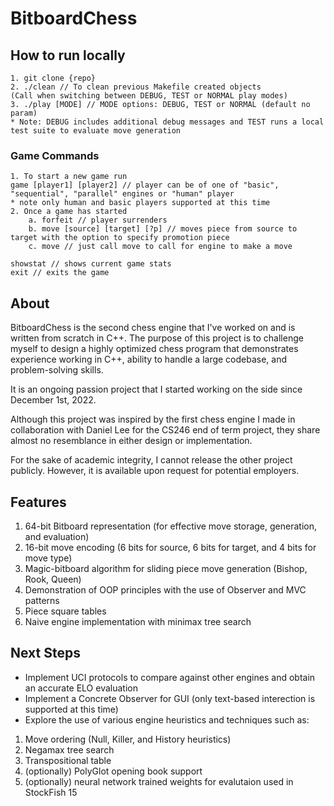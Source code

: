 # BitboardChess

## How to run locally
```
1. git clone {repo}
2. ./clean // To clean previous Makefile created objects 
(Call when switching between DEBUG, TEST or NORMAL play modes)
3. ./play [MODE] // MODE options: DEBUG, TEST or NORMAL (default no param) 
* Note: DEBUG includes additional debug messages and TEST runs a local test suite to evaluate move generation
```

### Game Commands
```
1. To start a new game run
game [player1] [player2] // player can be of one of "basic", "sequential", "parallel" engines or "human" player
* note only human and basic players supported at this time
2. Once a game has started
    a. forfeit // player surrenders
    b. move [source] [target] [?p] // moves piece from source to target with the option to specify promotion piece
    c. move // just call move to call for engine to make a move

showstat // shows current game stats
exit // exits the game

```

## About
BitboardChess is the second chess engine that I've worked on and is written from scratch in C++. The purpose of this project is to challenge myself to design a highly optimized chess program that demonstrates experience working in C++, ability to handle a large codebase, and problem-solving skills.

It is an ongoing passion project that I started working on the side since December 1st, 2022.

Although this project was inspired by the first chess engine I made in collaboration with Daniel Lee for the CS246 end of term project, they share almost no resemblance in either design or implementation. 

For the sake of academic integrity, I cannot release the other project publicly. However, it is available upon request for potential employers.

## Features

1. 64-bit Bitboard representation (for effective move storage, generation, and evaluation)
2. 16-bit move encoding (6 bits for source, 6 bits for target, and 4 bits for move type)
3. Magic-bitboard algorithm for sliding piece move generation (Bishop, Rook, Queen)
4. Demonstration of OOP principles with the use of Observer and MVC patterns
5. Piece square tables
6. Naive engine implementation with minimax tree search

## Next Steps
- Implement UCI protocols to compare against other engines and obtain an accurate ELO evaluation
- Implement a Concrete Observer for GUI (only text-based interection is supported at this time)
- Explore the use of various engine heuristics and techniques such as:
1. Move ordering (Null, Killer, and History heuristics)
2. Negamax tree search
3. Transpositional table
4. (optionally) PolyGlot opening book support
5. (optionally) neural network trained weights for evalutaion used in StockFish 15
